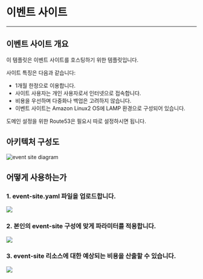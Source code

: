 <h1>이벤트 사이트</h1>
<hr>
<h2>이벤트 사이트 개요</h2>
<p>이 템플릿은 이벤트 사이트를 호스팅하기 위한 템플릿입니다.</p>
<p>사이트 특징은 다음과 같습니다:<p>
<ul>
    <li>1개월 한정으로 이용합니다.</li>
    <li>사이트 사용자는 개인 사용자로서 인터넷으로 접속합니다.</li>
    <li>비용을 우선하며 다중화나 백업은 고려하지 않습니다.</li>
    <li>이벤트 사이트는 Amazon Linux2 OS에 LAMP 환경으로 구성되어 있습니다.</li>
</ul>

<p>도메인 설정을 위한 Route53은 필요시 따로 설정하시면 됩니다.</p>


<h2>아키텍처 구성도</h2>
<img src="./image/event_site.png" alt="event site diagram">

<h2>어떻게 사용하는가</h2>
<h3>1. event-site.yaml 파일을 업로드합니다.</h3>
<img src="./image/first.PNG">
<br>

<h3>2. 본인의 event-site 구성에 맞게 파라미터를 적용합니다.</h3>
<img src="./image/second.PNG">
</br>

<h3>3. event-site 리소스에 대한 예상되는 비용을 산출할 수 있습니다.</h3>
<img src="./image/third.PNG">

